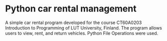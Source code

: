 # Python car rental management 
A simple car rental program developed for the course CT60A0203 Introduction to Programming of LUT University, Finland. 
The program allows users to view, rent, and return vehicles.
Python File Operations were used.
